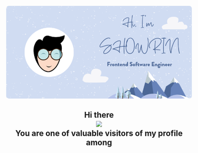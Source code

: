 [![Showrin Barua | Frontend Software Engineer | Github](./assets/images/github-cover-image.png)](https://www.showrin.com/)

<h2 align="center"> 
Hi there 
<br>
<img src="https://media.giphy.com/media/hvRJCLFzcasrR4ia7z/giphy.gif" width="45px">
<br>
You are one of valuable visitors of my profile among
</h2>

<!--
**Showrin/showrin** is a ✨ _special_ ✨ repository because its `README.md` (this file) appears on your GitHub profile.

Here are some ideas to get you started:

* 🔭 I’m currently working on ...
* 🌱 I’m currently learning ...
* 👯 I’m looking to collaborate on ...
* 🤔 I’m looking for help with ...
* 💬 Ask me about ...
* 📫 How to reach me: ...
* 😄 Pronouns: ...
* ⚡ Fun fact: ...

-->
